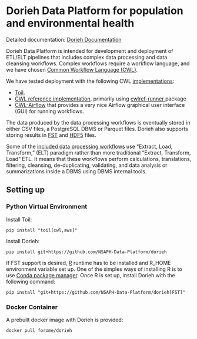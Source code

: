 # Dorieh Data Platform for population and environmental health

Detailed documentation: [Dorieh Documentation](https://nsaph-data-platform.github.io/dorieh/)


Dorieh Data Platform is intended for development and deployment of
ETL/ELT pipelines that includes complex data processing and data
cleansing workflows. Complex workflows require a workflow language,
and we have chosen
[Common Workflow Language (CWL)](https://www.commonwl.org/).

We have tested deployment with the following CWL [implementations](https://www.commonwl.org/implementations/): 
                                                                 
* [Toil](https://toil.readthedocs.io/en/latest/running/cwl.html).
* [CWL reference implementation](https://github.com/common-workflow-language/cwltool), 
    primarily using [cwlref-runner ](https://pypi.org/project/cwlref-runner/) package
* [CWL-Airflow](https://cwl-airflow.readthedocs.io/en/latest/) that provides a very nice 
    Airflow graphical user interface (GUI) for running workflows.

The data produced by the data processing workflows is eventually stored in 
either CSV files, a PostgreSQL DBMS or Parquet files. Dorieh also supports storing
results in [FST](https://www.fstpackage.org/) and [HDF5](https://www.hdfgroup.org/) files. 

Some of the [included data processing workflows](doc/pipelines) use “Extract, Load, Transform,” (ELT) paradigm 
rather than more traditional “Extract, Transform, Load” ETL. It means that these workflows 
perform calculations, translations, filtering, cleansing, de-duplicating, validating, and 
data analysis or summarizations inside a DBMS using DBMS internal tools.


## Setting up

### Python Virtual Environment

Install Toil:

    pip install "toil[cwl,aws]"

Install Dorieh:

    pip install git+https://github.com/NSAPH-Data-Platform/dorieh

If FST support is desired, [R](https://www.r-project.org/) runtime has to be installed and R_HOME environment 
variable set up. One of the simples ways of installing R is to use 
[Conda package manager](https://docs.conda.io/projects/conda/en/stable/). Once R is set up, install
Dorieh with the following command:


    pip install "git+https://github.com/NSAPH-Data-Platform/dorieh[FST]"

### Docker Container

A prebuilt docker image with Dorieh is provided:

    docker pull forome/dorieh


